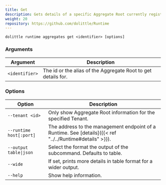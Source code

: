 ```yaml
---
title: Get
description: Gets details of a specific Aggregate Root currently registered by Clients to the Runtime
weight: 20
repository: https://github.com/dolittle/Runtime
---
```


```shell
dolittle runtime aggregates get <identifier> [options]
```

### Arguments

| Argument        | Description                                                   |
|-----------------|---------------------------------------------------------------|
| `<identifier>`  | The id or the alias of the Aggregate Root to get details for. |

### Options

| Option                  | Description                                                                                              |
|-------------------------|----------------------------------------------------------------------------------------------------------|
| `--tenant <id>`         | Only show Aggregate Root information for the specified Tenant.                                           |
| `--runtime host[:port]` | The address to the management endpoint of a Runtime. See [details]({{< ref "../../Runtime#details" >}}). |
| `--output table\|json`  | Select the format the output of the subcommand. Defaults to table.                                       |
| `--wide`                | If set, prints more details in table format for a wider output.                                          |
| `--help`                | Show help information.                                                                                   |
